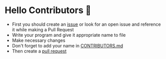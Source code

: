 # Hello Contributors 🤗

 - First you should create an [issue](https://github.com/CodeVengersTeam/Bill-Split-app/issues) or look for an open issue and reference it while making a Pull Request
 - Write your program and give it appropriate name to file
 - Make necessary changes
 - Don't forget to add your name in [CONTRIBUTORS.md](https://github.com/CodeVengersTeam/Bill-Split-app/blob/master/CONTRIBUTORS.md)
 - Then create a [pull request](https://github.com/CodeVengersTeam/Bill-Split-app/pulls)
 
